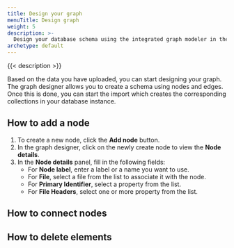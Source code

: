 ```yaml
---
title: Design your graph 
menuTitle: Design graph
weight: 5
description: >-
  Design your database schema using the integrated graph modeler in the Data Loader
archetype: default
---
```

{{< description >}}

Based on the data you have uploaded, you can start designing your graph.
The graph designer allows you to create a schema using nodes and edges.
Once this is done, you can start the import which creates the corresponding
collections in your database instance.

## How to add a node

1. To create a new node, click the **Add node** button.
2. In the graph designer, click on the newly create node to view the **Node details**.
3. In the **Node details** panel, fill in the following fields:
   - For **Node label**, enter a label or a name you want to use.
   - For **File**, select a file from the list to associate it with the node.
   - For **Primary Identifier**, select a property from the list.
   - For **File Headers**, select one or more property from the list.

## How to connect nodes



## How to delete elements